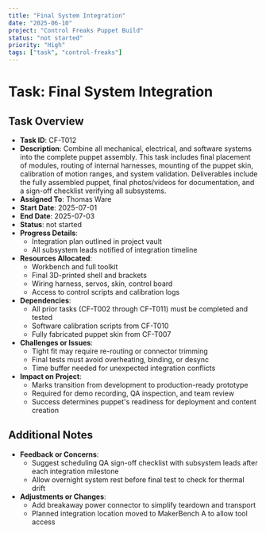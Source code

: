 ```yaml
---
title: "Final System Integration"
date: "2025-06-10"
project: "Control Freaks Puppet Build"
status: "not started"
priority: "High"
tags: ["task", "control-freaks"]
---
```


# Task: Final System Integration

## Task Overview

- **Task ID**: CF-T012
- **Description**: Combine all mechanical, electrical, and software systems into the complete puppet assembly. This task includes final placement of modules, routing of internal harnesses, mounting of the puppet skin, calibration of motion ranges, and system validation. Deliverables include the fully assembled puppet, final photos/videos for documentation, and a sign-off checklist verifying all subsystems.
- **Assigned To**: Thomas Ware
- **Start Date**: 2025-07-01
- **End Date**: 2025-07-03
- **Status**: not started
- **Progress Details**:
  - Integration plan outlined in project vault
  - All subsystem leads notified of integration timeline
- **Resources Allocated**:
  - Workbench and full toolkit
  - Final 3D-printed shell and brackets
  - Wiring harness, servos, skin, control board
  - Access to control scripts and calibration logs
- **Dependencies**:
  - All prior tasks (CF-T002 through CF-T011) must be completed and tested
  - Software calibration scripts from CF-T010
  - Fully fabricated puppet skin from CF-T007
- **Challenges or Issues**:
  - Tight fit may require re-routing or connector trimming
  - Final tests must avoid overheating, binding, or desync
  - Time buffer needed for unexpected integration conflicts
- **Impact on Project**:
  - Marks transition from development to production-ready prototype
  - Required for demo recording, QA inspection, and team review
  - Success determines puppet's readiness for deployment and content creation

## Additional Notes

- **Feedback or Concerns**:
  - Suggest scheduling QA sign-off checklist with subsystem leads after each integration milestone
  - Allow overnight system rest before final test to check for thermal drift
- **Adjustments or Changes**:
  - Add breakaway power connector to simplify teardown and transport
  - Planned integration location moved to MakerBench A to allow tool access
